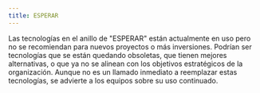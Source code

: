 ```yaml
---
title: ESPERAR
---
```

Las tecnologías en el anillo de "ESPERAR" están actualmente en uso pero no se recomiendan para nuevos proyectos o más inversiones. Podrían ser tecnologías que se están quedando obsoletas, que tienen mejores alternativas, o que ya no se alinean con los objetivos estratégicos de la organización. Aunque no es un llamado inmediato a reemplazar estas tecnologías, se advierte a los equipos sobre su uso continuado.